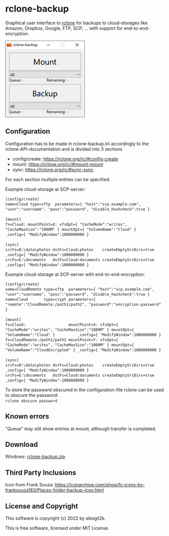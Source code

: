 # rclone-backup

Graphical user interface to [rclone](https://rclone.org/) for backups to cloud-storages like Amazon, Dropbox, Google, FTP, SCP, ... with support for end-to-end-encryption.

![Screenshot](screenshot.png)

## Configuration
Configuration has to be made in rclone-backup.ini accordingly to the rclone-API-documentation and is divided into 3 sections
- config/create: https://rclone.org/rc/#config-create
- mount: https://rclone.org/rc/#mount-mount
- sync: https://rclone.org/rc/#sync-sync

For each section multiple entries can be specified.

Example cloud-storage at SCP-server:
```
[config/create]
name=Cloud type=sftp  parameters={ "host":"scp.example.com", "user":"username", "pass":"password", "disable_hashcheck":true }

[mount]
fs=Cloud: mountPoint=X: vfsOpt={ "CacheMode":"writes", "CacheMaxSize":"1000M" } mountOpt={ "VolumeName":"Cloud" }          _config={ "ModifyWindow":1000000000 }

[sync]
srcFs=D:\data\photos dstFs=Cloud:photos    createEmptySrcDirs=true _config={ "ModifyWindow":1000000000 }
srcFs=E:\documents   dstFs=Cloud:documents createEmptySrcDirs=true _config={ "ModifyWindow":1000000000 }
```

Example cloud-storage at SCP-server with end-to-end-encryption:
```
[config/create]
name=CloudRemote type=sftp  parameters={ "host":"scp.example.com", "user":"username", "pass":"password", "disable_hashcheck":true }
name=Cloud       type=crypt parameters={ "remote":"CloudRemote:/path1/path2", "password":"encryption-password" }

[mount]
fs=Cloud:                   mountPoint=X: vfsOpt={ "CacheMode":"writes", "CacheMaxSize":"1000M" } mountOpt={ "VolumeName":"Cloud" }          _config={ "ModifyWindow":1000000000 }
fs=CloudRemote:/path1/path2 mountPoint=Y: vfsOpt={ "CacheMode":"writes", "CacheMaxSize":"1000M" } mountOpt={ "VolumeName":"CloudEncrypted" } _config={ "ModifyWindow":1000000000 }

[sync]
srcFs=D:\data\photos dstFs=Cloud:photos    createEmptySrcDirs=true _config={ "ModifyWindow":1000000000 }
srcFs=E:\documents   dstFs=Cloud:documents createEmptySrcDirs=true _config={ "ModifyWindow":1000000000 }
```

To store the password obscured in the configuration-file rclone can be used to obscure the password: \
`rclone obscure password`

## Known errors
"Queue" may still show entries at mount, although transfer is completed.

## Download
Windows: [rclone-backup.zip](https://github.com/alexgit2k/rclone-backup/releases/latest/download/rclone-backup.zip)

## Third Party Inclusions
Icon from Frank Souza: https://iconarchive.com/show/fs-icons-by-franksouza183/Places-folder-backup-icon.html

## License and Copyright
This software is copyright (c) 2022 by alexgit2k.

This is free software, licensed under MIT License.
